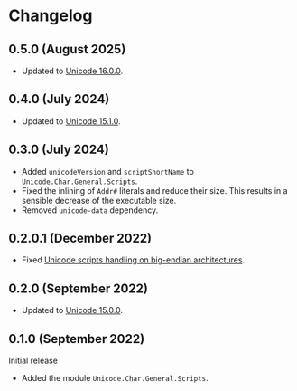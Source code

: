 # Changelog

## 0.5.0 (August 2025)

- Updated to [Unicode 16.0.0](https://www.unicode.org/versions/Unicode16.0.0/).

## 0.4.0 (July 2024)

- Updated to [Unicode 15.1.0](https://www.unicode.org/versions/Unicode15.1.0/).

## 0.3.0 (July 2024)

- Added `unicodeVersion` and `scriptShortName` to `Unicode.Char.General.Scripts`.
- Fixed the inlining of `Addr#` literals and reduce their size. This results in
  a sensible decrease of the executable size.
- Removed `unicode-data` dependency.

## 0.2.0.1 (December 2022)

- Fixed [Unicode scripts handling on big-endian architectures](https://github.com/composewell/unicode-data/issues/97).

## 0.2.0 (September 2022)

- Updated to [Unicode 15.0.0](https://www.unicode.org/versions/Unicode15.0.0/).

## 0.1.0 (September 2022)

Initial release

- Added the module `Unicode.Char.General.Scripts`.
